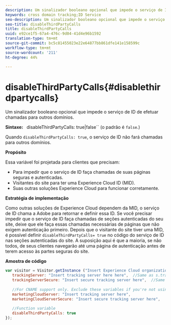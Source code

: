```yaml
---
description: Um sinalizador booleano opcional que impede o serviço de ID de efetuar chamadas para outros domínios.
keywords: cross domain tracking;ID Service
seo-description: Um sinalizador booleano opcional que impede o serviço de ID de efetuar chamadas para outros domínios.
seo-title: disableThirdPartyCalls
title: disableThirdPartyCalls
uuid: e92ce1f5-67a4-476c-9d04-41d4e96b1592
translation-type: tm+mt
source-git-commit: bc5c81455023e22e64877bb861dfe141e158599c
workflow-type: tm+mt
source-wordcount: '211'
ht-degree: 44%

---
```



# disableThirdPartyCalls{#disablethirdpartycalls}

Um sinalizador booleano opcional que impede o serviço de ID de efetuar chamadas para outros domínios.

**Sintaxe:** ` `disableThirdPartyCalls: true|false`` (o padrão é `false`.)

Quando `disableThirdPartyCalls: true`, o serviço de ID não fará chamadas para outros domínios.

**Propósito**

Essa variável foi projetada para clientes que precisam:

* Para impedir que o serviço de ID faça chamadas de suas páginas seguras e autenticadas.
* Visitantes do site para ter uma Experience Cloud ID (MID).
* Suas outras soluções Experience Cloud para funcionar corretamente.

**Estratégia de implementação**

Como outras soluções de Experience Cloud dependem da MID, o serviço de ID chama a Adobe para retornar e definir essa ID. Se você precisar impedir que o serviço de ID faça chamadas de seções autenticadas do seu site, deixe que ele faça essas chamadas necessárias de páginas que não exigem autenticação primeiro. Depois que o visitante do site tiver uma MID, é possível definir `disableThirdPartyCalls= true` no código do serviço de ID nas seções autenticadas do site. A suposição aqui é que a maioria, se não todos, de seus clientes navegarão até uma página de autenticação antes de terem acesso às partes seguras do site.

**Amostra de código**

```js
var visitor = Visitor.getInstance ("Insert Experience Cloud organization ID here",{ 
   trackingServer: "Insert tracking server here here",  //Same as s.trackingServer 
   trackingServerSecure: "Insert secure tracking server here",  //Same as s.trackingServerSecure 
 
   //For CNAME support only. Exclude these variables if you're not using CNAME 
   marketingCloudServer: "Insert tracking server here", 
   marketingCloudServerSecure: "Insert secure tracking server here", 
 
   //Function variable 
   disableThirdPartyCalls: true 
}); 
```

